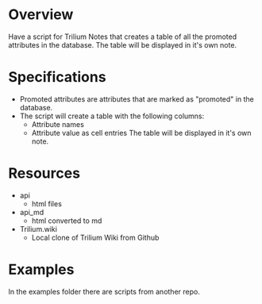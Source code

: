 # Overview
Have a script for Trilium Notes that creates a table of all the promoted attributes in the database.
The table will be displayed in it's own note.

# Specifications
- Promoted attributes are attributes that are marked as "promoted" in the database.
- The script will create a table with the following columns:
  - Attribute names
  - Attribute value as cell entries
The table will be displayed in it's own note.

# Resources
- api
  - html files
- api_md
  - html converted to md
- Trilium.wiki
  - Local clone of Trilium Wiki from Github

# Examples
In the examples folder there are scripts from another repo.

